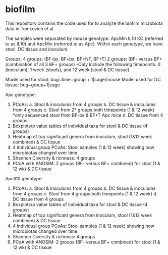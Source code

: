 # biofilm

This repository contains the code used for to analyze the biofilm microbiota data in Tomkovich et al.

The samples were separated by mouse genotype: ApcMin IL10 KO (referred to as IL10) and ApcMin (referred to as Apc). Within each genotype, we have stool, DC tissue and inoculum.

Groups: 4 groups: (BF-bx, BF+bx, BF+NF, BF+T)
                2 groups: (BF- versus BF+ (combination of all 3 BF+ groups)
-Only include the following timepoints: 0 (inoculum), 1 week (stools), and 12 week  (stool & DC tissue)

Model used for stool: bug~time+group + 1|cage/mouse
Model used for DC tissue: bug~group+1|cage 

Apc genotype:
1. PCoAs: 
   a. Stool & inoculums from 4 groups
   b. DC tissue & inoculums from 4 groups
   c. Stool from 2* groups both timepoints (1 & 12 week) *only sequenced stool from BF-bx & BF+T Apc mice
   d. DC tissue from 4 groups
2. Boxplots/p value tables of individual taxa for stool & DC tissue (4 groups)
3. Heatmap of top significant genera from inoculum, stool (1&12 week combined) & DC tissue
4. 4 individual group PCoAs: Stool samples (1 & 12 week) showing how microbiotas changed over time
5. Shannon Diversity & richness: 4 groups
6. PCoA with ANOSIM: 2 groups (BF- versus BF+ combined) for stool (1 & 12 wk) & DC tissue

ApcIl10 genotype:
1. PCoAs: 
   a. Stool & inoculums from 4 groups
   b. DC tissue & inoculums from 4 groups
   c. Stool from 4 groups both timepoints (1 & 12 week)
   d. DC tissue from 4 groups
2. Boxplots/p value tables of individual taxa for stool & DC tissue (4 groups)
3. Heatmap of top significant genera from inoculum, stool (1&12 week combined) & DC tissue
4. 4 individual group PCoAs: Stool samples (1 & 12 week) showing how microbiotas changed over time
5. Shannon Diversity & richness: 4 groups
6. PCoA with ANOSIM: 2 groups (BF- versus BF+ combined) for stool (1 & 12 wk) & DC tissue
